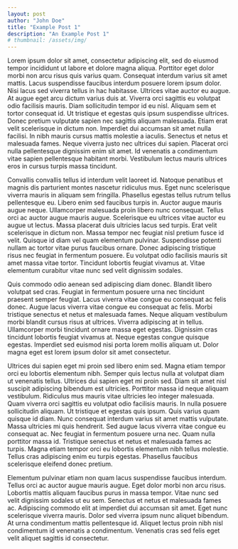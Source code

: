 ```yaml
---
layout: post
author: "John Doe"
title: "Example Post 1"
description: "An Example Post 1"
# thumbnail: /assets/img/
---
```


Lorem ipsum dolor sit amet, consectetur adipiscing elit, sed do eiusmod tempor incididunt ut labore et dolore magna aliqua. Porttitor eget dolor morbi non arcu risus quis varius quam. Consequat interdum varius sit amet mattis. Lacus suspendisse faucibus interdum posuere lorem ipsum dolor. Nisi lacus sed viverra tellus in hac habitasse. Ultrices vitae auctor eu augue. At augue eget arcu dictum varius duis at. Viverra orci sagittis eu volutpat odio facilisis mauris. Diam sollicitudin tempor id eu nisl. Aliquam sem et tortor consequat id. Ut tristique et egestas quis ipsum suspendisse ultrices. Donec pretium vulputate sapien nec sagittis aliquam malesuada. Etiam erat velit scelerisque in dictum non. Imperdiet dui accumsan sit amet nulla facilisi. In nibh mauris cursus mattis molestie a iaculis. Senectus et netus et malesuada fames. Neque viverra justo nec ultrices dui sapien. Placerat orci nulla pellentesque dignissim enim sit amet. Id venenatis a condimentum vitae sapien pellentesque habitant morbi. Vestibulum lectus mauris ultrices eros in cursus turpis massa tincidunt.

Convallis convallis tellus id interdum velit laoreet id. Natoque penatibus et magnis dis parturient montes nascetur ridiculus mus. Eget nunc scelerisque viverra mauris in aliquam sem fringilla. Phasellus egestas tellus rutrum tellus pellentesque eu. Libero enim sed faucibus turpis in. Auctor augue mauris augue neque. Ullamcorper malesuada proin libero nunc consequat. Tellus orci ac auctor augue mauris augue. Scelerisque eu ultrices vitae auctor eu augue ut lectus. Massa placerat duis ultricies lacus sed turpis. Erat velit scelerisque in dictum non. Massa tempor nec feugiat nisl pretium fusce id velit. Quisque id diam vel quam elementum pulvinar. Suspendisse potenti nullam ac tortor vitae purus faucibus ornare. Donec adipiscing tristique risus nec feugiat in fermentum posuere. Eu volutpat odio facilisis mauris sit amet massa vitae tortor. Tincidunt lobortis feugiat vivamus at. Vitae elementum curabitur vitae nunc sed velit dignissim sodales.

Quis commodo odio aenean sed adipiscing diam donec. Blandit libero volutpat sed cras. Feugiat in fermentum posuere urna nec tincidunt praesent semper feugiat. Lacus viverra vitae congue eu consequat ac felis donec. Augue lacus viverra vitae congue eu consequat ac felis. Morbi tristique senectus et netus et malesuada fames. Neque aliquam vestibulum morbi blandit cursus risus at ultrices. Viverra adipiscing at in tellus. Ullamcorper morbi tincidunt ornare massa eget egestas. Dignissim cras tincidunt lobortis feugiat vivamus at. Neque egestas congue quisque egestas. Imperdiet sed euismod nisi porta lorem mollis aliquam ut. Dolor magna eget est lorem ipsum dolor sit amet consectetur.

Ultrices dui sapien eget mi proin sed libero enim sed. Magna etiam tempor orci eu lobortis elementum nibh. Semper quis lectus nulla at volutpat diam ut venenatis tellus. Ultrices dui sapien eget mi proin sed. Diam sit amet nisl suscipit adipiscing bibendum est ultricies. Porttitor massa id neque aliquam vestibulum. Ridiculus mus mauris vitae ultricies leo integer malesuada. Quam viverra orci sagittis eu volutpat odio facilisis mauris. In nulla posuere sollicitudin aliquam. Ut tristique et egestas quis ipsum. Quis varius quam quisque id diam. Nunc consequat interdum varius sit amet mattis vulputate. Massa ultricies mi quis hendrerit. Sed augue lacus viverra vitae congue eu consequat ac. Nec feugiat in fermentum posuere urna nec. Quam nulla porttitor massa id. Tristique senectus et netus et malesuada fames ac turpis. Magna etiam tempor orci eu lobortis elementum nibh tellus molestie. Tellus cras adipiscing enim eu turpis egestas. Phasellus faucibus scelerisque eleifend donec pretium.

Elementum pulvinar etiam non quam lacus suspendisse faucibus interdum. Tellus orci ac auctor augue mauris augue. Eget dolor morbi non arcu risus. Lobortis mattis aliquam faucibus purus in massa tempor. Vitae nunc sed velit dignissim sodales ut eu sem. Senectus et netus et malesuada fames ac. Adipiscing commodo elit at imperdiet dui accumsan sit amet. Eget nunc scelerisque viverra mauris. Dolor sed viverra ipsum nunc aliquet bibendum. At urna condimentum mattis pellentesque id. Aliquet lectus proin nibh nisl condimentum id venenatis a condimentum. Venenatis cras sed felis eget velit aliquet sagittis id consectetur.
